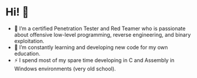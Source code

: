 # Hi! 👋


- 🔭 I’m a certified Penetration Tester and Red Teamer who is passionate about offensive low-level programming, reverse engineering, and binary exploitation.
- 🌱 I’m constantly learning and developing new code for my own education.
- ⚡ I spend most of my spare time developing in C and Assembly in Windows environments (very old school).

